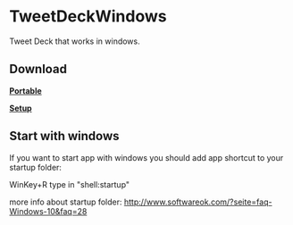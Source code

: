 # TweetDeckWindows
Tweet Deck that works in windows.
## Download

**[Portable](https://github.com/boristomas/TweetDeckWindows/blob/master/TweetDeck/bin/x86/Release/Portable.zip?raw=true)** 

**[Setup](https://github.com/boristomas/TweetDeckWindows/blob/master/TweetDeck/publish/Setup.zip?raw=true)**
## Start with windows
If you want to start app with windows you should add app shortcut to your startup folder:

WinKey+R type in
"shell:startup"

more info about startup folder: http://www.softwareok.com/?seite=faq-Windows-10&faq=28
